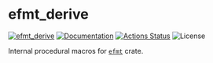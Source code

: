 efmt_derive
===========

[![efmt_derive](https://img.shields.io/crates/v/efmt_derive.svg)](https://crates.io/crates/efmt_derive)
[![Documentation](https://docs.rs/efmt_derive/badge.svg)](https://docs.rs/efmt_derive)
[![Actions Status](https://github.com/sile/efmt/workflows/CI/badge.svg)](https://github.com/sile/efmt/actions)
![License](https://img.shields.io/crates/l/efmt_derive)

Internal procedural macros for [`efmt`](https://github.com/sile/efmt) crate.
